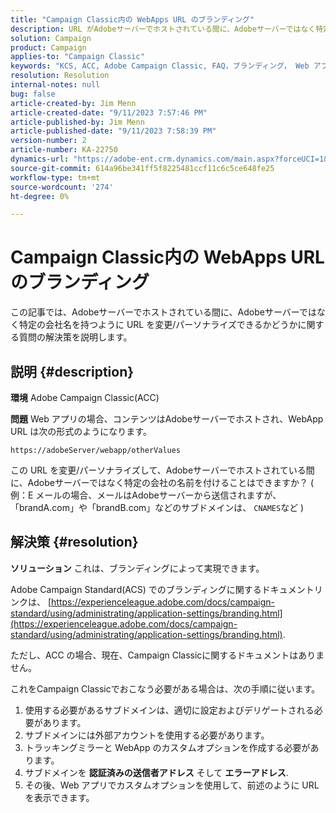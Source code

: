 ```yaml
---
title: "Campaign Classic内の WebApps URL のブランディング"
description: URL がAdobeサーバーでホストされている間に、Adobeサーバーではなく特定の会社の名前を持つように変更/パーソナライズできるかどうかを説明します。
solution: Campaign
product: Campaign
applies-to: "Campaign Classic"
keywords: "KCS, ACC, Adobe Campaign Classic, FAQ，ブランディング， Web アプリ URL, Adobe Campaign Standard, ACS"
resolution: Resolution
internal-notes: null
bug: false
article-created-by: Jim Menn
article-created-date: "9/11/2023 7:57:46 PM"
article-published-by: Jim Menn
article-published-date: "9/11/2023 7:58:39 PM"
version-number: 2
article-number: KA-22750
dynamics-url: "https://adobe-ent.crm.dynamics.com/main.aspx?forceUCI=1&pagetype=entityrecord&etn=knowledgearticle&id=c2bc4177-dd50-ee11-be6f-6045bd006239"
source-git-commit: 614a96be341ff5f8225481ccf11c6c5ce648fe25
workflow-type: tm+mt
source-wordcount: '274'
ht-degree: 0%

---
```


# Campaign Classic内の WebApps URL のブランディング


この記事では、Adobeサーバーでホストされている間に、Adobeサーバーではなく特定の会社名を持つように URL を変更/パーソナライズできるかどうかに関する質問の解決策を説明します。

## 説明 {#description}


<b>環境</b>
Adobe Campaign Classic(ACC)

<b>問題</b>
Web アプリの場合、コンテンツはAdobeサーバーでホストされ、WebApp URL は次の形式のようになります。

`https://adobeServer/webapp/otherValues`

この URL を変更/パーソナライズして、Adobeサーバーでホストされている間に、Adobeサーバーではなく特定の会社の名前を付けることはできますか？
( 例：E メールの場合、メールはAdobeサーバーから送信されますが、「brandA.com」や「brandB.com」などのサブドメインは、 `CNAMES`など )


## 解決策 {#resolution}


<b>ソリューション</b>
これは、ブランディングによって実現できます。

Adobe Campaign Standard(ACS) でのブランディングに関するドキュメントリンクは、 [https://experienceleague.adobe.com/docs/campaign-standard/using/administrating/application-settings/branding.html](https://experienceleague.adobe.com/docs/campaign-standard/using/administrating/application-settings/branding.html).


ただし、ACC の場合、現在、Campaign Classicに関するドキュメントはありません。

これをCampaign Classicでおこなう必要がある場合は、次の手順に従います。
1. 使用する必要があるサブドメインは、適切に設定およびデリゲートされる必要があります。
2. サブドメインには外部アカウントを使用する必要があります。
3. トラッキングミラーと WebApp のカスタムオプションを作成する必要があります。
4. サブドメインを <b>認証済みの送信者アドレス</b> そして <b>エラーアドレス</b>.
5. その後、Web アプリでカスタムオプションを使用して、前述のように URL を表示できます。
